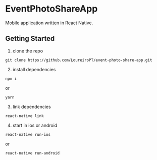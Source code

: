 
# EventPhotoShareApp
Mobile application written in React Native.

## Getting Started

1. clone the repo   

```
git clone https://github.com/LoureiroPT/event-photo-share-app.git
```

2. install dependencies   
```
npm i
```
or
```
yarn
```

3. link dependencies  
```
react-native link
```

4. start in ios or android   

```
react-native run-ios
```
or
```
react-native run-android
```
